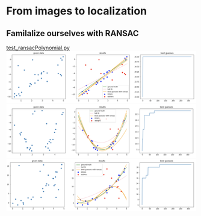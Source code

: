 # From images to localization



## Familalize ourselves with RANSAC

[test_ransacPolynomial.py](https://github.com/teruyuki-yamasaki/VAMR/blob/main/exercise07/code/test_ransacPolynomial.py)
<img src="https://github.com/teruyuki-yamasaki/VAMR/blob/main/exercise07/results/ransacdeg1.png"/>
<img src="https://github.com/teruyuki-yamasaki/VAMR/blob/main/exercise07/results/ransacdeg2.png"/>
<img src="https://github.com/teruyuki-yamasaki/VAMR/blob/main/exercise07/results/ransacdeg3.png"/>


